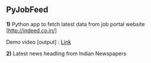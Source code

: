 ## PyJobFeed
**1)** Python app to fetch latest data from job portal website [http://indeed.co.in/]

Demo video [output] : [Link](https://youtu.be/Cnioq4bQzBA)

**2)** Latest news headling from Indian Newspapers
